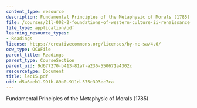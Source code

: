 ```yaml
---
content_type: resource
description: Fundamental Principles of the Metaphysic of Morals (1785)
file: /courses/21l-002-2-foundations-of-western-culture-ii-renaissance-to-modernity-spring-2003/d5a6aeb1991b89a0911d575c393ec7ca_lec15.pdf
file_type: application/pdf
learning_resource_types:
- Readings
license: https://creativecommons.org/licenses/by-nc-sa/4.0/
ocw_type: OCWFile
parent_title: Readings
parent_type: CourseSection
parent_uid: 9d677270-b413-81a7-a236-550671a4302c
resourcetype: Document
title: lec15.pdf
uid: d5a6aeb1-991b-89a0-911d-575c393ec7ca
---
```

Fundamental Principles of the Metaphysic of Morals (1785)